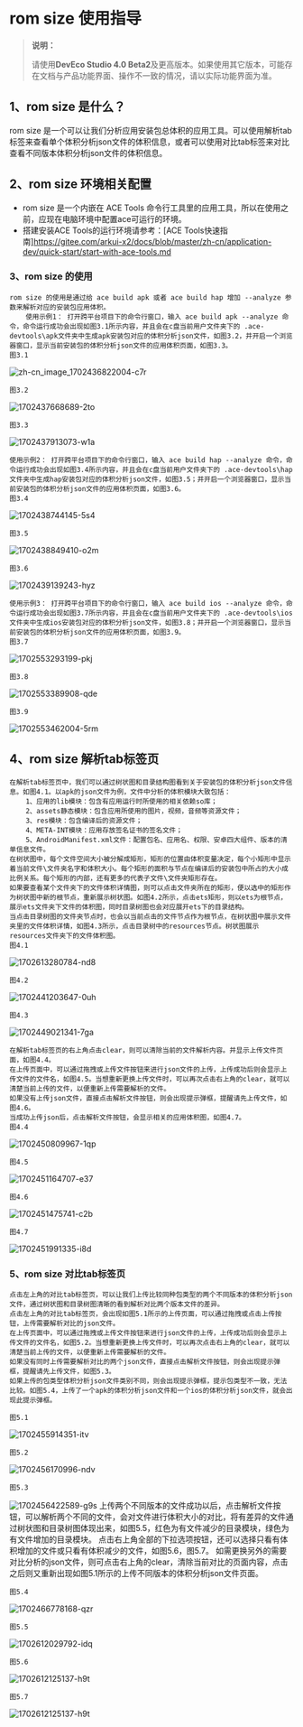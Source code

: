 # rom size 使用指导


>  **说明：**
>
>  请使用**DevEco Studio 4.0 Beta2**及更高版本。如果使用其它版本，可能存在文档与产品功能界面、操作不一致的情况，请以实际功能界面为准。


## 1、rom size 是什么？

rom size 是一个可以让我们分析应用安装包总体积的应用工具。可以使用解析tab标签来查看单个体积分析json文件的体积信息，或者可以使用对比tab标签来对比查看不同版本体积分析json文件的体积信息。

## 2、rom size 环境相关配置
- rom size 是一个内嵌在 ACE Tools 命令行工具里的应用工具，所以在使用之前，应现在电脑环境中配置ace可运行的环境。
- 搭建安装ACE Tools的运行环境请参考：[ACE Tools快速指南]https://gitee.com/arkui-x2/docs/blob/master/zh-cn/application-dev/quick-start/start-with-ace-tools.md

### 3、rom size 的使用

	rom size 的使用是通过给 ace build apk 或者 ace build hap 增加 --analyze 参数来解析对应的安装包应用体积。
        使用示例1： 打开跨平台项目下的命令行窗口，输入 ace build apk --analyze 命令，命令运行成功会出现如图3.1所示内容，并且会在c盘当前用户文件夹下的 .ace-devtools\apk文件夹中生成apk安装包对应的体积分析json文件，如图3.2，并开启一个浏览器窗口，显示当前安装包的体积分析json文件的应用体积页面，如图3.3。
	图3.1
![zh-cn_image_1702436822004-c7r](figures/zh-cn_image_1702436822004-c7r.png)

	图3.2
![1702437668689-2to](figures/1702437668689-2to.png)

	图3.3
![1702437913073-w1a](figures/1702437913073-w1a.png)

	使用示例2： 打开跨平台项目下的命令行窗口，输入 ace build hap --analyze 命令，命令运行成功会出现如图3.4所示内容，并且会在c盘当前用户文件夹下的 .ace-devtools\hap文件夹中生成hap安装包对应的体积分析json文件，如图3.5；并开启一个浏览器窗口，显示当前安装包的体积分析json文件的应用体积页面，如图3.6。
	图3.4
![1702438744145-5s4](figures/1702438744145-5s4.png)

	图3.5
![1702438849410-o2m](figures/1702438849410-o2m.png)

	图3.6
![1702439139243-hyz](figures/1702439139243-hyz.png)

	使用示例3： 打开跨平台项目下的命令行窗口，输入 ace build ios --analyze 命令，命令运行成功会出现如图3.7所示内容，并且会在c盘当前用户文件夹下的 .ace-devtools\ios文件夹中生成ios安装包对应的体积分析json文件，如图3.8；并开启一个浏览器窗口，显示当前安装包的体积分析json文件的应用体积页面，如图3.9。
	图3.7
![1702553293199-pkj](figures/1702553293199-pkj.png)

	图3.8
![1702553389908-qde](figures/1702553389908-qde.png)

	图3.9
![1702553462004-5rm](figures/1702553462004-5rm.png)

## 4、rom size 解析tab标签页

	在解析tab标签页中，我们可以通过树状图和目录结构图看到关于安装包的体积分析json文件信息。如图4.1。以apk的json文件为例，文件中分析的体积模块大致包括：
        1、应用的lib模块：包含有应用运行时所使用的相关依赖so库；
        2、assets静态模块：包含应用所使用的图片，视频，音频等资源文件；
        3、res模块：包含编译后的资源文件；
        4、META-INT模块：应用存放签名证书的签名文件；
        5、AndroidManifest.xml文件：配置包名、应用名、权限、安卓四大组件、版本的清单信息文件。
    在树状图中，每个文件空间大小被分解成矩形，矩形的位置由体积变量决定，每个小矩形中显示着当前文件\文件夹名字和体积大小。每个矩形的面积与节点在编译后的安装包中所占的大小成比例关系。每个矩形的内部，还有更多的代表子文件\文件夹矩形存在。
    如果要查看某个文件夹下的文件体积详情图，则可以点击文件夹所在的矩形，便以选中的矩形作为树状图中新的根节点，重新展示树状图。如图4.2所示，点击ets矩形，则以ets为根节点，展示ets文件夹下文件的体积图，同时目录树图也会对应展开ets下的目录结构。
    当点击目录树图的文件夹节点时，也会以当前点击的文件节点作为根节点，在树状图中展示文件夹里的文件体积详情，如图4.3所示，点击目录树中的resources节点。树状图展示resources文件夹下的文件体积图。
	图4.1
![1702613280784-nd8](figures/1702613280784-nd8.png)

	图4.2
![1702441203647-0uh](figures/1702441203647-0uh.png)

	图4.3
![1702449021341-7ga](figures/1702449021341-7ga.png)

	在解析tab标签页的右上角点击clear，则可以清除当前的文件解析内容。并显示上传文件页面，如图4.4。
    在上传页面中，可以通过拖拽或上传文件按钮来进行json文件的上传，上传成功后则会显示上传文件的文件名，如图4.5。当想重新更换上传文件时，可以再次点击右上角的clear，就可以清楚当前上传的文件，以便重新上传需要解析的文件。
    如果没有上传json文件，直接点击解析文件按钮，则会出现提示弹框，提醒请先上传文件，如图4.6。
    当成功上传json后，点击解析文件按钮，会显示相关的应用体积图，如图4.7。
	图4.4
![1702450809967-1qp](figures/1702450809967-1qp.png)

	图4.5
![1702451164707-e37](figures/1702451164707-e37.png)

	图4.6
![1702451475741-c2b](figures/1702451475741-c2b.png)

	图4.7
![1702451991335-i8d](figures/1702451991335-i8d.png)

### 5、rom size 对比tab标签页

	点击左上角的对比tab标签页，可以让我们上传比较同种包类型的两个不同版本的体积分析json文件，通过树状图和目录树图清晰的看到解析对比两个版本文件的差异。
    点击左上角的对比tab标签页，会出现如图5.1所示的上传页面，可以通过拖拽或点击上传按钮，上传需要解析对比的json文件。
    在上传页面中，可以通过拖拽或上传文件按钮来进行json文件的上传，上传成功后则会显示上传文件的文件名，如图5.2。当想重新更换上传文件时，可以再次点击右上角的clear，就可以清楚当前上传的文件，以便重新上传需要解析的文件。
    如果没有同时上传需要解析对比的两个json文件，直接点击解析文件按钮，则会出现提示弹框，提醒请先上传文件，如图5.3。
    如果上传的包类型体积分析json文件类别不同，则会出现提示弹框，提示包类型不一致，无法比较。如图5.4，上传了一个apk的体积分析json文件和一个ios的体积分析json文件，就会出现此提示弹框。
      
	图5.1
![1702455914351-itv](figures/1702455914351-itv.png)

	图5.2
![1702456170996-ndv](figures/1702456170996-ndv.png)

	图5.3
![1702456422589-g9s](figures/1702456422589-g9s.png)
	上传两个不同版本的文件成功以后，点击解析文件按钮，可以解析两个不同的文件，会对文件进行体积大小的对比，将有差异的文件通过树状图和目录树图体现出来，如图5.5，红色为有文件减少的目录模块，绿色为有文件增加的目录模块。
    点击右上角全部的下拉选项按钮，还可以选择只看有体积增加的文件或只看有体积减少的文件，如图5.6，图5.7。
    如需更换另外的需要对比分析的json文件，则可点击右上角的clear，清除当前对比的页面内容，点击之后则又重新出现如图5.1所示的上传不同版本的体积分析json文件页面。

	图5.4
![1702466778168-qzr](figures/1702466778168-qzr.png)

	图5.5
![1702612029792-idq](figures/1702612029792-idq.png)

	图5.6
![1702612125137-h9t](figures/1702612125137-h9t.png)

	图5.7
![1702612125137-h9t](figures/1702612125137-h9t.png)
	